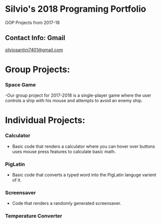 # Silvio's 2018 Programing Portfolio
OOP Projects from 2017-18

## Contact Info: Gmail
silviosantini7401@gmail.com

# Group Projects:
### Space Game
  -Our group project for 2017-2018 is a single-player game where the user controls a ship with his mouse and attempts to avoid an enemy ship.

# Individual Projects:
### Calculator
  - Basic code that renders a calculator where you can hover over buttons uses mouse press features to calculate basic math.


### PigLatin
  - Basic code that converts a typed word into the PigLatin languge varient of it.

### Screensaver
  - Code that renders a randomly generated screensaver.

### Temperature Converter
